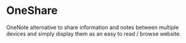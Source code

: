 # OneShare
OneNote alternative to share information and notes between multiple devices and simply display them as an easy to read / browse website.
